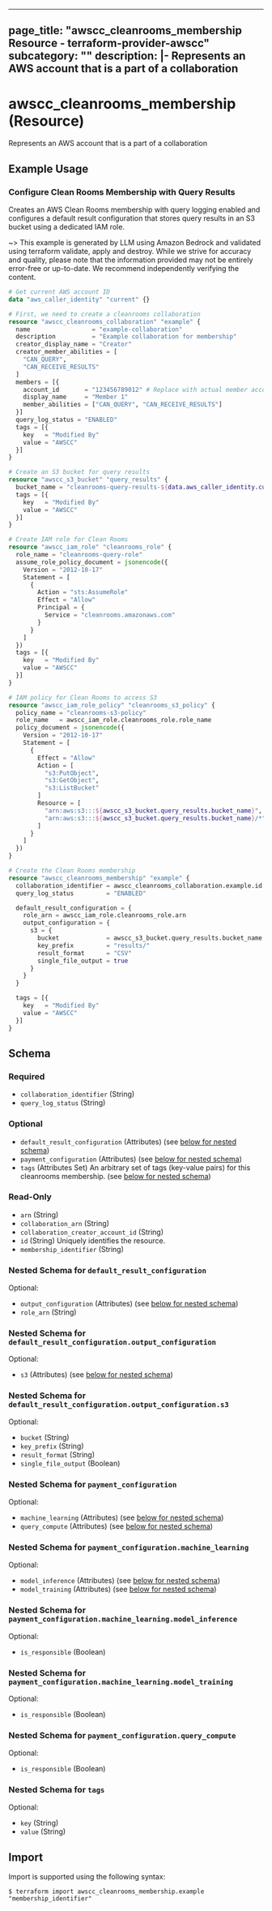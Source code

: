 
---
page_title: "awscc_cleanrooms_membership Resource - terraform-provider-awscc"
subcategory: ""
description: |-
  Represents an AWS account that is a part of a collaboration
---

# awscc_cleanrooms_membership (Resource)

Represents an AWS account that is a part of a collaboration

## Example Usage

### Configure Clean Rooms Membership with Query Results

Creates an AWS Clean Rooms membership with query logging enabled and configures a default result configuration that stores query results in an S3 bucket using a dedicated IAM role.

~> This example is generated by LLM using Amazon Bedrock and validated using terraform validate, apply and destroy. While we strive for accuracy and quality, please note that the information provided may not be entirely error-free or up-to-date. We recommend independently verifying the content.

```terraform
# Get current AWS account ID
data "aws_caller_identity" "current" {}

# First, we need to create a cleanrooms collaboration
resource "awscc_cleanrooms_collaboration" "example" {
  name                 = "example-collaboration"
  description          = "Example collaboration for membership"
  creator_display_name = "Creator"
  creator_member_abilities = [
    "CAN_QUERY",
    "CAN_RECEIVE_RESULTS"
  ]
  members = [{
    account_id       = "123456789012" # Replace with actual member account ID
    display_name     = "Member 1"
    member_abilities = ["CAN_QUERY", "CAN_RECEIVE_RESULTS"]
  }]
  query_log_status = "ENABLED"
  tags = [{
    key   = "Modified By"
    value = "AWSCC"
  }]
}

# Create an S3 bucket for query results
resource "awscc_s3_bucket" "query_results" {
  bucket_name = "cleanrooms-query-results-${data.aws_caller_identity.current.account_id}"
  tags = [{
    key   = "Modified By"
    value = "AWSCC"
  }]
}

# Create IAM role for Clean Rooms
resource "awscc_iam_role" "cleanrooms_role" {
  role_name = "cleanrooms-query-role"
  assume_role_policy_document = jsonencode({
    Version = "2012-10-17"
    Statement = [
      {
        Action = "sts:AssumeRole"
        Effect = "Allow"
        Principal = {
          Service = "cleanrooms.amazonaws.com"
        }
      }
    ]
  })
  tags = [{
    key   = "Modified By"
    value = "AWSCC"
  }]
}

# IAM policy for Clean Rooms to access S3
resource "awscc_iam_role_policy" "cleanrooms_s3_policy" {
  policy_name = "cleanrooms-s3-policy"
  role_name   = awscc_iam_role.cleanrooms_role.role_name
  policy_document = jsonencode({
    Version = "2012-10-17"
    Statement = [
      {
        Effect = "Allow"
        Action = [
          "s3:PutObject",
          "s3:GetObject",
          "s3:ListBucket"
        ]
        Resource = [
          "arn:aws:s3:::${awscc_s3_bucket.query_results.bucket_name}",
          "arn:aws:s3:::${awscc_s3_bucket.query_results.bucket_name}/*"
        ]
      }
    ]
  })
}

# Create the Clean Rooms membership
resource "awscc_cleanrooms_membership" "example" {
  collaboration_identifier = awscc_cleanrooms_collaboration.example.id
  query_log_status         = "ENABLED"

  default_result_configuration = {
    role_arn = awscc_iam_role.cleanrooms_role.arn
    output_configuration = {
      s3 = {
        bucket             = awscc_s3_bucket.query_results.bucket_name
        key_prefix         = "results/"
        result_format      = "CSV"
        single_file_output = true
      }
    }
  }

  tags = [{
    key   = "Modified By"
    value = "AWSCC"
  }]
}
```

<!-- schema generated by tfplugindocs -->
## Schema

### Required

- `collaboration_identifier` (String)
- `query_log_status` (String)

### Optional

- `default_result_configuration` (Attributes) (see [below for nested schema](#nestedatt--default_result_configuration))
- `payment_configuration` (Attributes) (see [below for nested schema](#nestedatt--payment_configuration))
- `tags` (Attributes Set) An arbitrary set of tags (key-value pairs) for this cleanrooms membership. (see [below for nested schema](#nestedatt--tags))

### Read-Only

- `arn` (String)
- `collaboration_arn` (String)
- `collaboration_creator_account_id` (String)
- `id` (String) Uniquely identifies the resource.
- `membership_identifier` (String)

<a id="nestedatt--default_result_configuration"></a>
### Nested Schema for `default_result_configuration`

Optional:

- `output_configuration` (Attributes) (see [below for nested schema](#nestedatt--default_result_configuration--output_configuration))
- `role_arn` (String)

<a id="nestedatt--default_result_configuration--output_configuration"></a>
### Nested Schema for `default_result_configuration.output_configuration`

Optional:

- `s3` (Attributes) (see [below for nested schema](#nestedatt--default_result_configuration--output_configuration--s3))

<a id="nestedatt--default_result_configuration--output_configuration--s3"></a>
### Nested Schema for `default_result_configuration.output_configuration.s3`

Optional:

- `bucket` (String)
- `key_prefix` (String)
- `result_format` (String)
- `single_file_output` (Boolean)




<a id="nestedatt--payment_configuration"></a>
### Nested Schema for `payment_configuration`

Optional:

- `machine_learning` (Attributes) (see [below for nested schema](#nestedatt--payment_configuration--machine_learning))
- `query_compute` (Attributes) (see [below for nested schema](#nestedatt--payment_configuration--query_compute))

<a id="nestedatt--payment_configuration--machine_learning"></a>
### Nested Schema for `payment_configuration.machine_learning`

Optional:

- `model_inference` (Attributes) (see [below for nested schema](#nestedatt--payment_configuration--machine_learning--model_inference))
- `model_training` (Attributes) (see [below for nested schema](#nestedatt--payment_configuration--machine_learning--model_training))

<a id="nestedatt--payment_configuration--machine_learning--model_inference"></a>
### Nested Schema for `payment_configuration.machine_learning.model_inference`

Optional:

- `is_responsible` (Boolean)


<a id="nestedatt--payment_configuration--machine_learning--model_training"></a>
### Nested Schema for `payment_configuration.machine_learning.model_training`

Optional:

- `is_responsible` (Boolean)



<a id="nestedatt--payment_configuration--query_compute"></a>
### Nested Schema for `payment_configuration.query_compute`

Optional:

- `is_responsible` (Boolean)



<a id="nestedatt--tags"></a>
### Nested Schema for `tags`

Optional:

- `key` (String)
- `value` (String)

## Import

Import is supported using the following syntax:

```shell
$ terraform import awscc_cleanrooms_membership.example "membership_identifier"
```

